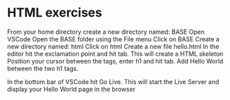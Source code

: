 # HTML exercises

From your home directory create a new directory named: BASE
Open VSCode
Open the BASE folder using the File menu
Click on BASE
Create a new directory named: html
Click on html
Create a new file hello.html
In the editor hit the exclamation point and hit tab. This will create a HTML skeleton
Position your cursor between the <body> tags, enter h1 and hit tab. Add Hello World between the two h1 tags.


In the bottom bar of VSCode hit Go Live. This will start the Live Server and display your Hello World page in the browser



